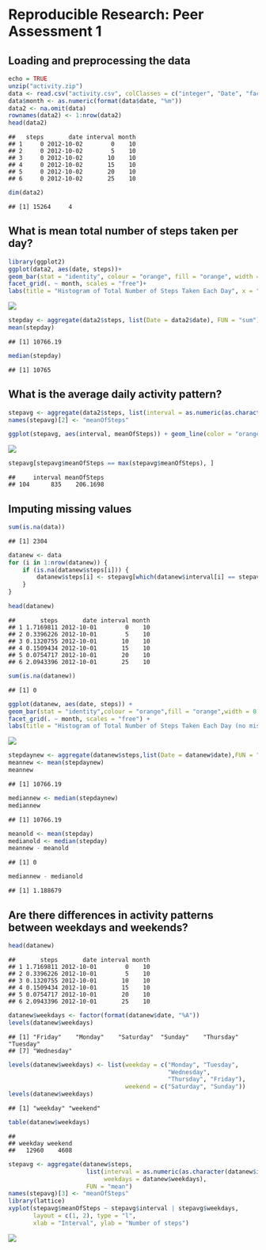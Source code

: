 # Reproducible Research: Peer Assessment 1

## Loading and preprocessing the data


```r
echo = TRUE
unzip("activity.zip")
data <- read.csv("activity.csv", colClasses = c("integer", "Date", "factor"))
data$month <- as.numeric(format(data$date, "%m"))
data2 <- na.omit(data)
rownames(data2) <- 1:nrow(data2)
head(data2)
```

```
##   steps       date interval month
## 1     0 2012-10-02        0    10
## 2     0 2012-10-02        5    10
## 3     0 2012-10-02       10    10
## 4     0 2012-10-02       15    10
## 5     0 2012-10-02       20    10
## 6     0 2012-10-02       25    10
```

```r
dim(data2)
```

```
## [1] 15264     4
```

## What is mean total number of steps taken per day?

```r
library(ggplot2)
ggplot(data2, aes(date, steps))+
geom_bar(stat = "identity", colour = "orange", fill = "orange", width = 0.7)+
facet_grid(. ~ month, scales = "free")+
labs(title = "Histogram of Total Number of Steps Taken Each Day", x = "Date", y = "Total number of steps")
```

![](PA1_template_files/figure-html/unnamed-chunk-2-1.png)<!-- -->


```r
stepday <- aggregate(data2$steps, list(Date = data2$date), FUN = "sum")$x
mean(stepday)
```

```
## [1] 10766.19
```

```r
median(stepday)
```

```
## [1] 10765
```

## What is the average daily activity pattern?

```r
stepavg <- aggregate(data2$steps, list(interval = as.numeric(as.character(data2$interval))), FUN = "mean")
names(stepavg)[2] <- "meanOfSteps"
```


```r
ggplot(stepavg, aes(interval, meanOfSteps)) + geom_line(color = "orange", size = 0.8) + labs(title = "Time Series Plot of the 5-minute Interval", x = "5-minute intervals", y = "Average Number of Steps Taken")
```

![](PA1_template_files/figure-html/unnamed-chunk-5-1.png)<!-- -->


```r
stepavg[stepavg$meanOfSteps == max(stepavg$meanOfSteps), ]
```

```
##     interval meanOfSteps
## 104      835    206.1698
```

## Imputing missing values


```r
sum(is.na(data))
```

```
## [1] 2304
```

```r
datanew <- data 
for (i in 1:nrow(datanew)) {
    if (is.na(datanew$steps[i])) {
        datanew$steps[i] <- stepavg[which(datanew$interval[i] == stepavg$interval), ]$meanOfSteps
    }
}

head(datanew)
```

```
##       steps       date interval month
## 1 1.7169811 2012-10-01        0    10
## 2 0.3396226 2012-10-01        5    10
## 3 0.1320755 2012-10-01       10    10
## 4 0.1509434 2012-10-01       15    10
## 5 0.0754717 2012-10-01       20    10
## 6 2.0943396 2012-10-01       25    10
```

```r
sum(is.na(datanew))
```

```
## [1] 0
```


```r
ggplot(datanew, aes(date, steps)) +
geom_bar(stat = "identity",colour = "orange",fill = "orange",width = 0.7) +
facet_grid(. ~ month, scales = "free") +
labs(title = "Histogram of Total Number of Steps Taken Each Day (no missing data)", x = "Date", y = "Total number of steps")
```

![](PA1_template_files/figure-html/unnamed-chunk-8-1.png)<!-- -->


```r
stepdaynew <- aggregate(datanew$steps,list(Date = datanew$date),FUN = "sum")$x
meannew <- mean(stepdaynew)
meannew
```

```
## [1] 10766.19
```

```r
mediannew <- median(stepdaynew)
mediannew
```

```
## [1] 10766.19
```

```r
meanold <- mean(stepday)
medianold <- median(stepday)
meannew - meanold      
```

```
## [1] 0
```

```r
mediannew - medianold
```

```
## [1] 1.188679
```

## Are there differences in activity patterns between weekdays and weekends?


```r
head(datanew)
```

```
##       steps       date interval month
## 1 1.7169811 2012-10-01        0    10
## 2 0.3396226 2012-10-01        5    10
## 3 0.1320755 2012-10-01       10    10
## 4 0.1509434 2012-10-01       15    10
## 5 0.0754717 2012-10-01       20    10
## 6 2.0943396 2012-10-01       25    10
```

```r
datanew$weekdays <- factor(format(datanew$date, "%A"))
levels(datanew$weekdays)
```

```
## [1] "Friday"    "Monday"    "Saturday"  "Sunday"    "Thursday"  "Tuesday"  
## [7] "Wednesday"
```

```r
levels(datanew$weekdays) <- list(weekday = c("Monday", "Tuesday",
                                             "Wednesday", 
                                             "Thursday", "Friday"),
                                 weekend = c("Saturday", "Sunday"))
levels(datanew$weekdays)
```

```
## [1] "weekday" "weekend"
```

```r
table(datanew$weekdays)
```

```
## 
## weekday weekend 
##   12960    4608
```


```r
stepavg <- aggregate(datanew$steps, 
                      list(interval = as.numeric(as.character(datanew$interval)), 
                           weekdays = datanew$weekdays),
                      FUN = "mean")
names(stepavg)[3] <- "meanOfSteps"
library(lattice)
xyplot(stepavg$meanOfSteps ~ stepavg$interval | stepavg$weekdays, 
       layout = c(1, 2), type = "l", 
       xlab = "Interval", ylab = "Number of steps")
```

![](PA1_template_files/figure-html/unnamed-chunk-11-1.png)<!-- -->


